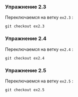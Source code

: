 ### Упражнение 2.3

Переключаемся на ветку ```ex2.3``` :
```
git checkout ex2.3
``` 

### Упражнение 2.4

Переключаемся на ветку ```ex2.4``` :
```
git checkout ex2.4
```

### Упражнение 2.5

Переключаемся на ветку ```ex2.5``` :
```
git checkout ex2.5
``` 